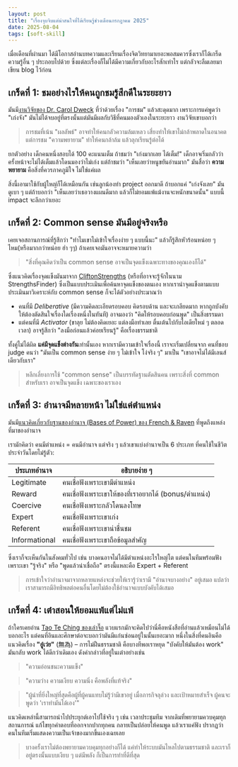 ```yaml
---
layout: post
title: "เรื่องจุบจิบแต่น่าสนใจที่ได้เรียนรู้ช่วงเดือนกรกฎาคม 2025"
date: 2025-08-04
tags: [soft-skill]
---
```


เมื่อเดือนที่ผ่านมา ได้มีโอกาสอ่านบทความและเรียนเรื่องจิตวิทยามาเยอะพอสมควรซึ่งเราก็ได้เกร็ดความรู้อื่น ๆ ประกอบไปด้วย ซึ่งแต่ละเรื่องก็ไม่ได้มีความเกี่ยวกับอะไรสักเท่าไร แต่กลัวจะลืมเลยมาเขียน blog ไว้ก่อน

## เกร็ดที่ 1: ชมอย่างไรให้คนถูกชมรู้สึกดีในระยะยาว
มันมี[งานวิจัยของ Dr. Carol Dweck](https://teaching.temple.edu/sites/teaching/files/resource/pdf/Dweck-Perils%20%26%20Promises%20of%20Praise.pdf) ที่ว่าด้วยเรื่อง "การชม" แล้วสะดุดมาก
เพราะการแค่พูดว่า "เก่งจัง" มันไม่ได้จบอยู่ที่ตรงนั้นแต่มันมีผลกับวิธีที่คนมองตัวเองในระยะยาว  งานวิจัยเขาบอกว่า

> การชมที่เน้น "ผลลัพธ์" อาจทำให้คนกลัวความล้มเหลว เสี่ยงทำให้เขาไม่กล้าพลาดในอนาคต
> แต่การชม "ความพยายาม" ทำให้คนกล้าล้ม แล้วลุกเรียนรู้ต่อได้

ยกตัวอย่าง เด็กคนหนึ่งสอบได้ 100 คะแนนเต็ม
ถ้าชมว่า "เก่งมากเลย ได้เต็ม!" เด็กอาจเริ่มกลัวว่าครั้งหน้าจะไม่ได้เต็มแล้วโดนมองว่าไม่เก่ง
แต่ถ้าชมว่า "เห็นเลยว่าหนูขยันอ่านมาก" มันสื่อว่า **ความพยายาม** คือสิ่งที่ควรภาคภูมิใจ ไม่ใช่แค่ผล  

สิ่งนี้เอามาใช้กับผู้ใหญ่ก็ได้เหมือนกัน เช่นลูกน้องทำ project ออกมาดี ถ้าบอกแค่ "เก่งจังเลย" มันดูเบา ๆ
แต่ถ้าบอกว่า "เห็นเลยว่าเธอวางแผนดีมาก แล้วก็ไม่ยอมแพ้แม้งานจะหนักขนาดนั้น" แบบนี้ impact จะลึกกว่าเยอะ

## เกร็ดที่ 2: ​Common sense มันมีอยู่จริงหรือ
เคยเจอสถานการณ์ที่รู้สึกว่า "ทำไมเขาไม่เข้าใจเรื่องง่าย ๆ แบบนี้นะ" แล้วก็รู้สึกหัวร้อนหน่อย ๆ ไหม(หรือมากกว่าหน่อย ฮ่า ๆๆ) ถ้าเคยเจอมันอาจจะหมายความว่า

> "สิ่งที่คุณคิดว่าเป็น common sense อาจเป็นจุดแข็งเฉพาะทางของคุณเองก็ได้"

ซึ่งแนวคิดเรื่องจุดแข็งมันมาจาก [CliftonStrengths](https://en.wikipedia.org/wiki/CliftonStrengths) (หรือที่อาจจะรู้จักในนาม StrengthsFinder) ซึ่งเป็นแบบประเมินเพื่อค้นหาจุดแข็งของตนเอง หากเรานำจุดแข็งตามแบบประเมินมาวิเคราะห์กับ common sense ก็จะได้ตัวอย่างประมาณว่า

* คนที่มี *Deliberative* (มีความคิดละเอียดรอบคอบ คิดรอบด้าน และจะเกลียดมาก หากถูกบังคับให้ต้องตัดสินใจเรื่องใดเรื่องหนึ่งในทันที) อาจมองว่า "คิดให้รอบคอบก่อนพูด" เป็นสิ่งธรรมดา
* แต่คนที่มี *Activator* (ขาลุย ไม่ต้องคิดเยอะ แต่ลงมือทำเลย ตื่นเต้นไปกับไอเดียใหม่ ๆ ตลอดเวลา) อาจรู้สึกว่า "ลงมือก่อนแล้วค่อยเรียนรู้" คือเรื่องธรรมชาติ

ทั้งคู่ไม่ได้ผิด **แค่มีจุดแข็งต่างกัน**เท่านั้นเอง หากเรามีความเข้าใจเรื่องนี้ เราจะเริ่มเปลี่ยนจาก คนที่ชอบ judge คนว่า "มันเป็น common sense ง่าย ๆ ไม่เข้าใจ โง่จริง ๆ" มาเป็น "เขาอาจไม่ได้มีเลนส์เดียวกับเรา"

> หลีกเลี่ยงการใช้ "common sense" เป็นบรรทัดฐานตัดสินคน เพราะสิ่งที่ common สำหรับเรา อาจเป็นจุดแข็ง เฉพาะของเราเอง

## เกร็ดที่ 3: อำนาจมีหลายหน้า ไม่ใช่แค่ตำแหน่ง
มันมี[แนวคิดเกี่ยวกับฐานของอำนาจ (Bases of Power) ของ French & Raven](https://en.wikipedia.org/wiki/French_and_Raven%27s_bases_of_power) ที่พูดถึงแหล่งที่มาของอำนาจ  

เรามักคิดว่า คนมีตำแหน่ง = คนมีอำนาจ แต่จริง ๆ แล้วเขาแบ่งอำนาจเป็น 6 ประเภท ที่คนใช้ในชีวิตประจำวันโดยไม่รู้ตัว:

| ประเภทอำนาจ   | อธิบายง่าย ๆ                        |
| ------------- | ----------------------------------- |
| Legitimate    | คนเชื่อฟังเพราะเขามีตำแหน่ง              |
| Reward        | คนเชื่อฟังเพราะเขาให้ของที่เราอยากได้ (bonus/ตำแหน่ง) |
| Coercive      | คนเชื่อฟังเพราะกลัวโดนลงโทษ              |
| Expert        | คนเชื่อฟังเพราะเขาเก่ง                   |
| Referent      | คนเชื่อฟังเพราะเขาน่าชื่นชม              |
| Informational | คนเชื่อฟังเพราะเขาถือข้อมูลสำคัญ         |

ซึ่งเราก็จะเห็นกันในสังคมทั่วไป เช่น บางคนอาจไม่ได้มีตำแหน่งอะไรใหญ่โต แต่คนในทีมพร้อมฟัง เพราะเขา "รู้จริง" หรือ "พูดแล้วน่าเชื่อถือ" ตรงนี้แหละคือ Expert + Referent

> การเข้าใจว่าอำนาจมาจากหลายแหล่งจะช่วยให้เรารู้ว่าเรามี "อำนาจบางอย่าง" อยู่เสมอ แปลว่าเราสามารถมีอิทธิพลต่อคนอื่นโดยไม่ต้องใช้อำนาจแบบบังคับได้เสมอ

## เกร็ดที่ 4: เต๋าสอนให้ยอมแพ้แต่ไม่แพ้
ถ้าใครเคยอ่าน [Tao Te Ching ของเล่าจื๊อ](https://en.wikipedia.org/wiki/Tao_Te_Ching) แวบแรกมักจะคิดไปว่านี่คือหนังสือที่อ่านแล้วเหมือนไม่ได้บอกอะไร แต่คนที่อินและศึกษาต่อจะบอกว่ามันมีแก่นซ่อนอยู่ในนั้นเยอะมาก หนึ่งในสิ่งที่คนอินคือแนวคิดเรื่อง **"อู๋เว่ย"** (無為) – การไม่ฝืนธรรมชาติ คือบางทีพอเราหยุด "บังคับให้มันต้อง work"
มันกลับ work ได้ดีกว่าเดิมเอง ดังคำกล่าวที่อยู่ในเต๋าอย่างเช่น

> "ความอ่อนชนะความแข็ง"

> "ความว่าง ความเงียบ ความนิ่ง คือพลังที่แท้จริง"

> "ผู้นำที่ยิ่งใหญ่ที่สุดคือผู้ที่ผู้คนแทบไม่รู้ว่ามีเขาอยู่ เมื่อภารกิจลุล่วง และเป้าหมายสำเร็จ ผู้คนจะพูดว่า 'เราทำมันได้เอง'"

แนวคิดเหล่านี้สามารถนำไปประยุกต์เอาไปใช้จริง ๆ เช่น เวลาประชุมทีม
จากเดิมที่พยายามควบคุมทุกสถานการณ์ แก้ไขทุกคำตอบที่ออกจากปากทุกคน กลายเป็นปล่อยให้คนพูด แล้วเราแค่ฟัง
ปรากฏว่าคนในทีมเริ่มแสดงความเป็นเจ้าของมากขึ้นเองเฉยเลย

> บางครั้งเราไม่ต้องพยายามควบคุมทุกอย่างก็ได้ แค่ทำให้ระบบมันไหลไปตามธรรมชาติ และเราก็อยู่ตรงนั้นแบบเงียบ ๆ แต่มีพลัง ก็เป็นการทำที่ดีที่สุด
